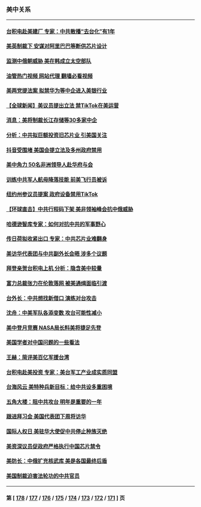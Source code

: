 ### 美中关系
---
#### [台积电赴美建厂 专家：中共散播“去台化”有1年](../../pages/nf1412576/n13884698.md?12150445) 
#### [美英制裁下 安谋对阿里巴巴等断供芯片设计](../../pages/nf1412576/n13884840.md?12150445) 
#### [监测中俄朝威胁 美在韩成立太空部队](../../pages/nf1412576/n13884813.md?12150445) 
#### [油管热门视频 网站代理 翻墙必看视频](http://138.2.39.72:81/youtube.html?epic-marker?12150445)
#### [美两党提法案 拟禁华为等中企进入美银行业](../../pages/nf1412576/n13884752.md?12150445) 
#### [【全球新闻】美议员提出立法 禁TikTok在美运营](../../pages/nf1412576/n13884540.md?12150445) 
#### [消息：美将制裁长江存储等30多家中企](../../pages/nf1412576/n13884497.md?12150445) 
#### [分析：中共拟巨额投资旧芯片业 引美国关注](../../pages/nf1412576/n13884391.md?12150445) 
#### [抖音受围堵 美国会提立法及多州政府禁用](../../pages/nf1412576/n13884105.md?12150445) 
#### [美中角力 50名非洲领导人赴华府与会](../../pages/nf1412576/n13884156.md?12150445) 
#### [训练中共军人航母降落技能 前美飞行员被诉](../../pages/nf1412576/n13884100.md?12150445) 
#### [纽约州参议员提案 政府设备禁用TikTok](../../pages/nf1412576/n13883733.md?12150445) 
#### [【环球直击】中共行程码下架 美非领袖峰会抗中俄威胁](../../pages/nf1412576/n13883511.md?12150445) 
#### [哈德逊智库专家：如何对抗中共的军事野心](../../pages/nf1412576/n13883608.md?12150445) 
#### [传日荷拟收紧出口 专家：中共芯片业难翻身](../../pages/nf1412576/n13883496.md?12150445) 
#### [美访华代表团与中共副外长会晤 涉多个议题](../../pages/nf1412576/n13883443.md?12150445) 
#### [拜登亲贺台积电上机 分析：隐含美中较量](../../pages/nf1412576/n13883456.md?12150445) 
#### [富力总裁张力在伦敦落网 被美通缉面临引渡](../../pages/nf1412576/n13883423.md?12150445) 
#### [台外长：中共想找新借口 演练对台攻击](../../pages/nf1412576/n13883079.md?12150445) 
#### [沈舟：中美军队各添变数 攻台可能性减小](../../pages/nf1412576/n13882936.md?12150445) 
#### [美中登月竞赛 NASA局长料美将捷足先登](../../pages/nf1412576/n13882939.md?12150445) 
#### [美国学者对中国问题的一些看法](../../pages/nf1412576/n13882899.md?12150445) 
#### [王赫：简评美百亿军援台湾](../../pages/nf1412576/n13882721.md?12150445) 
#### [台积电赴美投资 专家：美台军工产业成实质同盟](../../pages/nf1412576/n13882686.md?12150445) 
#### [台海风云 美特种兵新目标：给中共设多重困境](../../pages/nf1412576/n13881958.md?12150445) 
#### [五角大楼：阻中共攻台 明年是重要的一年](../../pages/nf1412576/n13882467.md?12150445) 
#### [跟进拜习会 美国代表团下周将访华](../../pages/nf1412576/n13882361.md?12150445) 
#### [国际人权日 美驻华大使促中共停止种族灭绝](../../pages/nf1412576/n13882332.md?12150445) 
#### [美资深议员促政府严格执行中国芯片禁令](../../pages/nf1412576/n13882143.md?12150445) 
#### [美防长：中俄扩充核武库 美是各国最终后盾](../../pages/nf1412576/n13881997.md?12150445) 
#### [美国制裁迫害法轮功的中共官员](../../pages/nf1412576/n13881833.md?12150445) 

---
#### 第 [ [178](./178.md?12150445) / [177](./177.md?12150445) / [176](./176.md?12150445) / [175](./175.md?12150445) / [174](./174.md?12150445) / [173](./173.md?12150445) / [172](./172.md?12150445) / [171](./171.md?12150445) ] 页
